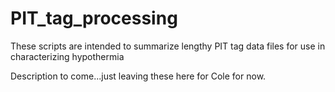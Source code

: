 # PIT_tag_processing
These scripts are intended to summarize lengthy PIT tag data files for use in characterizing hypothermia

Description to come...just leaving these here for Cole for now.
